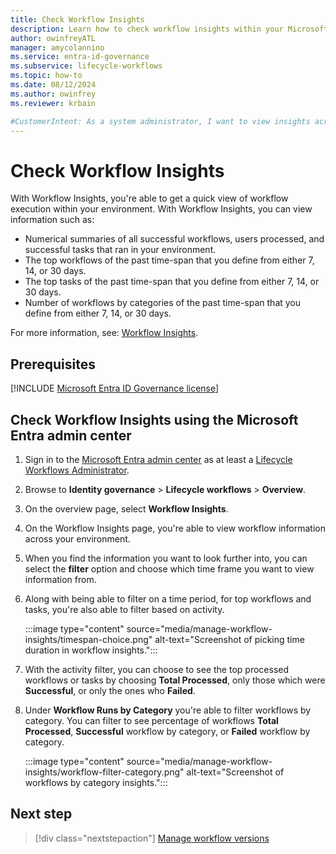 ```yaml
---
title: Check Workflow Insights
description: Learn how to check workflow insights within your Microsoft Entra tenant.
author: owinfreyATL
manager: amycolannino
ms.service: entra-id-governance
ms.subservice: lifecycle-workflows
ms.topic: how-to
ms.date: 08/12/2024
ms.author: owinfrey
ms.reviewer: krbain

#CustomerIntent: As a system administrator, I want to view insights across my environment so that I know which workflows, or tasks, are being used the most.
---
```


# Check Workflow Insights

With Workflow Insights, you're able to get a quick view of workflow execution within your environment. With Workflow Insights, you can view information such as:

- Numerical summaries of all successful workflows, users processed, and successful tasks that ran in your environment.
- The top workflows of the past time-span that you define from either 7, 14, or 30 days.
- The top tasks of the past time-span that you define from either 7, 14, or 30 days.
- Number of workflows by categories of the past time-span that you define from either 7, 14, or 30 days.


For more information, see: [Workflow Insights](lifecycle-workflow-insights.md).

## Prerequisites

[!INCLUDE [Microsoft Entra ID Governance license](~/includes/entra-entra-governance-license.md)]


## Check Workflow Insights using the Microsoft Entra admin center


1. Sign in to the [Microsoft Entra admin center](https://entra.microsoft.com) as at least a [Lifecycle Workflows Administrator](~/identity/role-based-access-control/permissions-reference.md#lifecycle-workflows-administrator).

1. Browse to **Identity governance** > **Lifecycle workflows** > **Overview**. 

1. On the overview page, select **Workflow Insights**.

1. On the Workflow Insights page, you're able to view workflow information across your environment.

1. When you find the information you want to look further into, you can select the **filter** option and choose which time frame you want to view information from.

1. Along with being able to filter on a time period, for top workflows and tasks, you're also able to filter based on activity.

   :::image type="content" source="media/manage-workflow-insights/timespan-choice.png" alt-text="Screenshot of picking time duration in workflow insights.":::

1. With the activity filter, you can choose to see the top processed workflows or tasks by choosing **Total Processed**, only those which were **Successful**, or only the ones who **Failed**.

1. Under **Workflow Runs by Category** you're able to filter workflows by category. You can filter to see percentage  of workflows **Total Processed**, **Successful** workflow by category, or **Failed** workflow by category.

   :::image type="content" source="media/manage-workflow-insights/workflow-filter-category.png" alt-text="Screenshot of workflows by category insights.":::

## Next step

> [!div class="nextstepaction"]
> [Manage workflow versions](manage-workflow-tasks.md)


